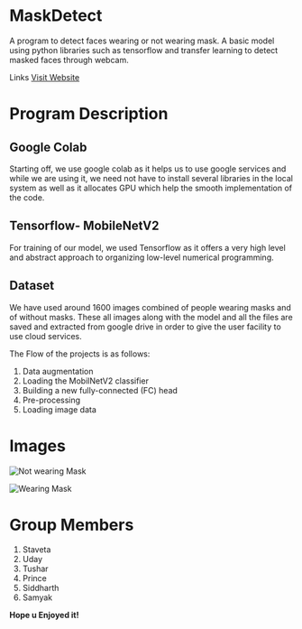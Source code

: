 # MaskDetect
A program to detect faces wearing or not wearing mask. A basic model using python libraries such as tensorflow and transfer learning to detect
masked faces through webcam.

Links
[Visit Website](https://youtu.be/P-dBd7YJfIk)


# Program Description

## Google Colab
Starting off, we use google colab as it helps us to use google services and while we are using it, we need not have to install several libraries in the local system as well as it allocates GPU which help the smooth implementation of the code.

## Tensorflow- MobileNetV2
For training of our model, we used Tensorflow as it offers a very high level and abstract approach to organizing low-level numerical programming.

## Dataset
We have used around 1600 images combined of people wearing masks and of without masks. These all images along with the model and all the files are saved and extracted from google drive in order to give the user facility to use cloud services. 

The Flow of the projects is as follows:
1. Data augmentation
2. Loading the MobilNetV2 classifier
3. Building a new fully-connected (FC) head
4. Pre-processing
5. Loading image data 

# Images
![Not wearing Mask](https://user-images.githubusercontent.com/74170328/112876647-62882e80-90e3-11eb-82d6-69216d491c51.png)

![Wearing Mask](https://user-images.githubusercontent.com/74170328/112876375-12a96780-90e3-11eb-95ae-3cc82f910942.png)

# Group Members
1. Staveta 
2. Uday 
3. Tushar 
4. Prince 
5. Siddharth 
6. Samyak 

**Hope u Enjoyed it!**
